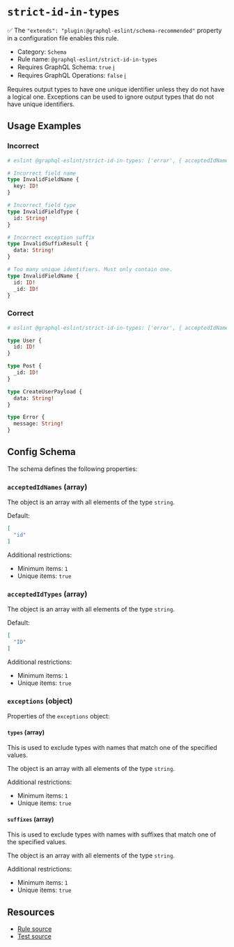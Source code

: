# `strict-id-in-types`

✅ The `"extends": "plugin:@graphql-eslint/schema-recommended"` property in a configuration file enables this rule.

- Category: `Schema`
- Rule name: `@graphql-eslint/strict-id-in-types`
- Requires GraphQL Schema: `true` [ℹ️](../../README.md#extended-linting-rules-with-graphql-schema)
- Requires GraphQL Operations: `false` [ℹ️](../../README.md#extended-linting-rules-with-siblings-operations)

Requires output types to have one unique identifier unless they do not have a logical one. Exceptions can be used to ignore output types that do not have unique identifiers.

## Usage Examples

### Incorrect

```graphql
# eslint @graphql-eslint/strict-id-in-types: ['error', { acceptedIdNames: ['id', '_id'], acceptedIdTypes: ['ID'], exceptions: { suffixes: ['Payload'] } }]

# Incorrect field name
type InvalidFieldName {
  key: ID!
}

# Incorrect field type
type InvalidFieldType {
  id: String!
}

# Incorrect exception suffix
type InvalidSuffixResult {
  data: String!
}

# Too many unique identifiers. Must only contain one.
type InvalidFieldName {
  id: ID!
  _id: ID!
}
```

### Correct

```graphql
# eslint @graphql-eslint/strict-id-in-types: ['error', { acceptedIdNames: ['id', '_id'], acceptedIdTypes: ['ID'], exceptions: { types: ['Error'], suffixes: ['Payload'] } }]

type User {
  id: ID!
}

type Post {
  _id: ID!
}

type CreateUserPayload {
  data: String!
}

type Error {
  message: String!
}
```

## Config Schema

The schema defines the following properties:

### `acceptedIdNames` (array)

The object is an array with all elements of the type `string`.

Default:

```json
[
  "id"
]
```

Additional restrictions:

* Minimum items: `1`
* Unique items: `true`

### `acceptedIdTypes` (array)

The object is an array with all elements of the type `string`.

Default:

```json
[
  "ID"
]
```

Additional restrictions:

* Minimum items: `1`
* Unique items: `true`

### `exceptions` (object)

Properties of the `exceptions` object:

#### `types` (array)

This is used to exclude types with names that match one of the specified values.

The object is an array with all elements of the type `string`.

Additional restrictions:

* Minimum items: `1`
* Unique items: `true`

#### `suffixes` (array)

This is used to exclude types with names with suffixes that match one of the specified values.

The object is an array with all elements of the type `string`.

Additional restrictions:

* Minimum items: `1`
* Unique items: `true`

## Resources

- [Rule source](../../packages/plugin/src/rules/strict-id-in-types.ts)
- [Test source](../../packages/plugin/tests/strict-id-in-types.spec.ts)
